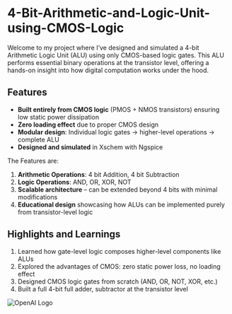 # 4-Bit-Arithmetic-and-Logic-Unit-using-CMOS-Logic
Welcome to my project where I’ve designed and simulated a 4-bit Arithmetic Logic Unit (ALU) using only CMOS-based logic gates. This ALU performs essential binary operations at the transistor level, offering a hands-on insight into how digital computation works under the hood.

## Features

- **Built entirely from CMOS logic** (PMOS + NMOS transistors) ensuring low static power dissipation  
- **Zero loading effect** due to proper CMOS design  
- **Modular design**: Individual logic gates → higher-level operations → complete ALU  
- **Designed and simulated** in Xschem with Ngspice  

The Features are:  
1. **Arithmetic Operations**: 4 bit Addition, 4 bit Subtraction  
2. **Logic Operations**: AND, OR, XOR, NOT
3. **Scalable architecture** – can be extended beyond 4 bits with minimal modifications  
4. **Educational design** showcasing how ALUs can be implemented purely from transistor-level logic  



## Highlights and Learnings
1. Learned how gate-level logic composes higher-level components like ALUs
2. Explored the advantages of CMOS: zero static power loss, no loading effect
3. Designed CMOS logic gates from scratch (AND, OR, NOT, XOR, etc.)
4. Built a full 4-bit full adder, subtractor at the transistor level

![OpenAI Logo](https://upload.wikimedia.org/wikipedia/commons/4/4d/OpenAI_Logo.svg "OpenAI Logo")
